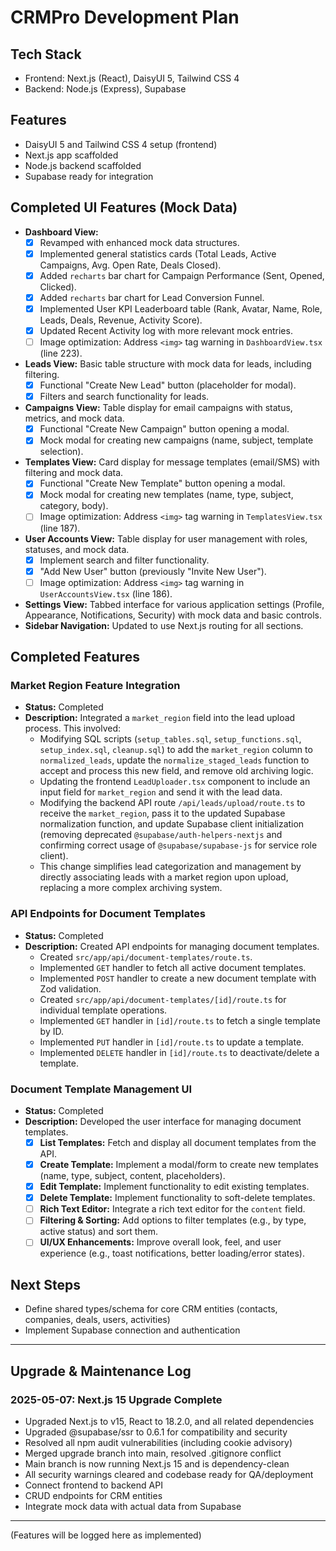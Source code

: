 # CRMPro Development Plan

## Tech Stack
- Frontend: Next.js (React), DaisyUI 5, Tailwind CSS 4
- Backend: Node.js (Express), Supabase

## Features
- DaisyUI 5 and Tailwind CSS 4 setup (frontend)
- Next.js app scaffolded
- Node.js backend scaffolded
- Supabase ready for integration

## Completed UI Features (Mock Data)
- **Dashboard View:** 
  - [x] Revamped with enhanced mock data structures.
  - [x] Implemented general statistics cards (Total Leads, Active Campaigns, Avg. Open Rate, Deals Closed).
  - [x] Added `recharts` bar chart for Campaign Performance (Sent, Opened, Clicked).
  - [x] Added `recharts` bar chart for Lead Conversion Funnel.
  - [x] Implemented User KPI Leaderboard table (Rank, Avatar, Name, Role, Leads, Deals, Revenue, Activity Score).
  - [x] Updated Recent Activity log with more relevant mock entries.
  - [ ] Image optimization: Address `<img>` tag warning in `DashboardView.tsx` (line 223).
- **Leads View:** Basic table structure with mock data for leads, including filtering.
  - [x] Functional "Create New Lead" button (placeholder for modal).
  - [x] Filters and search functionality for leads.
- **Campaigns View:** Table display for email campaigns with status, metrics, and mock data.
  - [x] Functional "Create New Campaign" button opening a modal.
  - [x] Mock modal for creating new campaigns (name, subject, template selection).
- **Templates View:** Card display for message templates (email/SMS) with filtering and mock data.
  - [x] Functional "Create New Template" button opening a modal.
  - [x] Mock modal for creating new templates (name, type, subject, category, body).
  - [ ] Image optimization: Address `<img>` tag warning in `TemplatesView.tsx` (line 187).
- **User Accounts View:** Table display for user management with roles, statuses, and mock data.
  - [x] Implement search and filter functionality.
  - [x] "Add New User" button (previously "Invite New User").
  - [ ] Image optimization: Address `<img>` tag warning in `UserAccountsView.tsx` (line 186).
- **Settings View:** Tabbed interface for various application settings (Profile, Appearance, Notifications, Security) with mock data and basic controls.
- **Sidebar Navigation:** Updated to use Next.js routing for all sections.

## Completed Features
### Market Region Feature Integration
- **Status:** Completed
- **Description:** Integrated a `market_region` field into the lead upload process. This involved:
    - Modifying SQL scripts (`setup_tables.sql`, `setup_functions.sql`, `setup_index.sql`, `cleanup.sql`) to add the `market_region` column to `normalized_leads`, update the `normalize_staged_leads` function to accept and process this new field, and remove old archiving logic.
    - Updating the frontend `LeadUploader.tsx` component to include an input field for `market_region` and send it with the lead data.
    - Modifying the backend API route `/api/leads/upload/route.ts` to receive the `market_region`, pass it to the updated Supabase normalization function, and update Supabase client initialization (removing deprecated `@supabase/auth-helpers-nextjs` and confirming correct usage of `@supabase/supabase-js` for service role client).
    - This change simplifies lead categorization and management by directly associating leads with a market region upon upload, replacing a more complex archiving system.

### API Endpoints for Document Templates
- **Status:** Completed
- **Description:** Created API endpoints for managing document templates.
    - Created `src/app/api/document-templates/route.ts`.
    - Implemented `GET` handler to fetch all active document templates.
    - Implemented `POST` handler to create a new document template with Zod validation.
    - Created `src/app/api/document-templates/[id]/route.ts` for individual template operations.
    - Implemented `GET` handler in `[id]/route.ts` to fetch a single template by ID.
    - Implemented `PUT` handler in `[id]/route.ts` to update a template.
    - Implemented `DELETE` handler in `[id]/route.ts` to deactivate/delete a template.

### Document Template Management UI
- **Status:** Completed
- **Description:** Developed the user interface for managing document templates.
  - [x] **List Templates:** Fetch and display all document templates from the API.
  - [x] **Create Template:** Implement a modal/form to create new templates (name, type, subject, content, placeholders).
  - [x] **Edit Template:** Implement functionality to edit existing templates.
  - [x] **Delete Template:** Implement functionality to soft-delete templates.
  - [ ] **Rich Text Editor:** Integrate a rich text editor for the `content` field.
  - [ ] **Filtering & Sorting:** Add options to filter templates (e.g., by type, active status) and sort them.
  - [ ] **UI/UX Enhancements:** Improve overall look, feel, and user experience (e.g., toast notifications, better loading/error states).

## Next Steps
- Define shared types/schema for core CRM entities (contacts, companies, deals, users, activities)
- Implement Supabase connection and authentication

---

## Upgrade & Maintenance Log

### 2025-05-07: Next.js 15 Upgrade Complete
- Upgraded Next.js to v15, React to 18.2.0, and all related dependencies
- Upgraded @supabase/ssr to 0.6.1 for compatibility and security
- Resolved all npm audit vulnerabilities (including cookie advisory)
- Merged upgrade branch into main, resolved .gitignore conflict
- Main branch is now running Next.js 15 and is dependency-clean
- All security warnings cleared and codebase ready for QA/deployment
- Connect frontend to backend API
- CRUD endpoints for CRM entities
- Integrate mock data with actual data from Supabase

---
(Features will be logged here as implemented)
